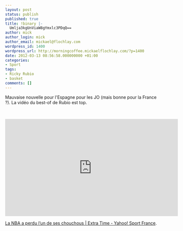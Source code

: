 ```yaml
---
layout: post
status: publish
published: true
title: !binary |-
  Umlja3kgUnViaW8gYmxlc3PDqQ==
author: mick
author_login: mick
author_email: mickael@flochlay.com
wordpress_id: 1400
wordpress_url: http://morningcoffee.mickaelflochlay.com/?p=1400
date: 2012-03-13 08:56:58.000000000 +01:00
categories:
- Sport
tags:
- Ricky Rubio
- basket
comments: []
---
```

Mauvaise nouvelle pour l'Espagne pour les JO (mais bonne pour la France ?). La vidéo du best-of de Rubio est top.

&nbsp;

<iframe src="http://www.youtube.com/embed/YZKkE2bp5nQ" frameborder="0" width="560" height="315"></iframe>

<a href="http://fr.sports.yahoo.com/blogs/extra-time/nba-perdu-l-chouchous-135854525.html">La NBA a perdu l’un de ses chouchous | Extra Time - Yahoo! Sport France</a>.
